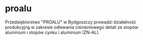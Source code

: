 # proalu
Przedsiębiorstwo "PROALU" w Bydgoszczy prowadzi działalność produkcyjną w zakresie odlewania ciśnieniowego detali ze stopów aluminium i stopów cynku i aluminium (ZN-AL).
